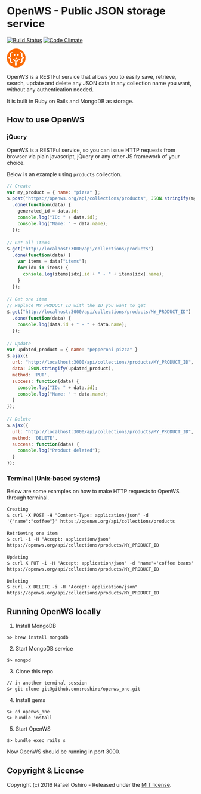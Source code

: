 # OpenWS - Public JSON storage service

[![Build Status](https://travis-ci.org/roshiro/openws_one.svg?branch=master)](https://travis-ci.org/roshiro/openws_one)
[![Code Climate](https://codeclimate.com/github/roshiro/openws_one/badges/gpa.svg)](https://codeclimate.com/github/roshiro/openws_one)

<img src="./public/static-images/logo.png" width="50">

OpenWS is a RESTFul service that allows you to easily save, retrieve, search, update and delete any JSON data in any collection name you want, without any authentication needed.

It is built in Ruby on Rails and MongoDB as storage.

## How to use OpenWS

### jQuery

OpenWS is a RESTFul service, so you can issue HTTP requests from browser via plain javascript, jQuery or any other JS framework of your choice.

Below is an example using `products` collection.

```javascript
// Create
var my_product = { name: "pizza" };
$.post("https://openws.org/api/collections/products", JSON.stringify(my_product))
  .done(function(data) {
    generated_id = data.id;
    console.log("ID: " + data.id);
    console.log("Name: " + data.name);
  });

// Get all items
$.get("http://localhost:3000/api/collections/products")
  .done(function(data) {
    var items = data["items"];
    for(idx in items) {
      console.log(items[idx].id + " - " + items[idx].name);
    }
  });

// Get one item
// Replace MY_PRODUCT_ID with the ID you want to get
$.get("http://localhost:3000/api/collections/products/MY_PRODUCT_ID")
  .done(function(data) {
    console.log(data.id + " - " + data.name);
  });

// Update
var updated_product = { name: "pepperoni pizza" }
$.ajax({
  url: "http://localhost:3000/api/collections/products/MY_PRODUCT_ID",
  data: JSON.stringify(updated_product),
  method: 'PUT',
  success: function(data) {
    console.log("ID: " + data.id);
    console.log("Name: " + data.name);
  }
});

// Delete
$.ajax({
  url: "http://localhost:3000/api/collections/products/MY_PRODUCT_ID",
  method: 'DELETE',
  success: function(data) {
    console.log("Product deleted");
  }
});
```

### Terminal (Unix-based systems)
Below are some examples on how to make HTTP requests to OpenWS through terminal.
```
Creating
$ curl -X POST -H "Content-Type: application/json" -d '{"name":"coffee"}' https://openws.org/api/collections/products

Retrieving one item
$ curl -i -H "Accept: application/json" https://openws.org/api/collections/products/MY_PRODUCT_ID

Updating
$ curl X PUT -i -H "Accept: application/json" -d 'name'='coffee beans' https://openws.org/api/collections/products/MY_PRODUCT_ID

Deleting
$ curl -X DELETE -i -H "Accept: application/json" https://openws.org/api/collections/products/MY_PRODUCT_ID
```

## Running OpenWS locally

1. Install MongoDB
```
$> brew install mongodb
```
2. Start MongoDB service
```
$> mongod
```
3. Clone this repo
```
// in another terminal session
$> git clone git@github.com:roshiro/openws_one.git
```
4. Install gems
```
$> cd openws_one
$> bundle install
```
5. Start OpenWS
```
$> bundle exec rails s
```
Now OpenWS should be running in port 3000.


## Copyright & License

Copyright (c) 2016 Rafael Oshiro - Released under the [MIT license](https://github.com/roshiro/openws_one/blob/master/LICENSE).
